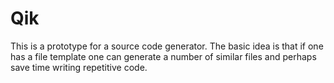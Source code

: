 # Qik
This is a prototype for a source code generator. The basic idea is that if one has a file template one can generate a number of similar files and perhaps save time writing repetitive code. 
